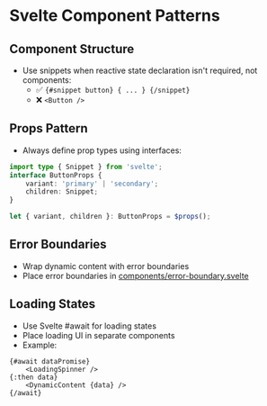 # Svelte Component Patterns

## Component Structure

- Use snippets when reactive state declaration isn't required, not components:
  - ✅ `{#snippet button} { ... } {/snippet}`
  - ❌ `<Button />`

## Props Pattern

- Always define prop types using interfaces:

```ts
import type { Snippet } from 'svelte';
interface ButtonProps {
	variant: 'primary' | 'secondary';
	children: Snippet;
}

let { variant, children }: ButtonProps = $props();
```

## Error Boundaries

- Wrap dynamic content with error boundaries
- Place error boundaries in [components/error-boundary.svelte](/src/components/error-boundary.svelte)

## Loading States

- Use Svelte #await for loading states
- Place loading UI in separate components
- Example:

```svelte
{#await dataPromise}
	<LoadingSpinner />
{:then data}
	<DynamicContent {data} />
{/await}
```

